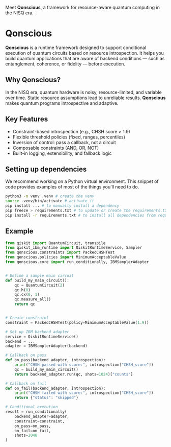 Meet **Qonscious**, a framework for resource-aware quantum computing in the NISQ era.

# Qonscious

**Qonscious** is a runtime framework designed to support conditional execution of quantum circuits based on resource introspection. It helps you build quantum applications that are aware of backend conditions — such as entanglement, coherence, or fidelity — before execution.

## Why Qonscious?

In the NISQ era, quantum hardware is noisy, resource-limited, and variable over time. Static resource assumptions lead to unreliable results. **Qonscious** makes quantum programs introspective and adaptive.

## Key Features

- Constraint-based introspection (e.g., CHSH score > 1.9)
- Flexible threshold policies (fixed, ranges, percentiles)
- Inversion of control: pass a callback, not a circuit
- Composable constraints (AND, OR, NOT)
- Built-in logging, extensibility, and fallback logic

## Setting up dependencies

We recommend working on a Python virtual environment.  This snippet of code provides examples of most of the things you'll need to do. 

```bash
python3 -m venv .venv # create the venv
source .venv/bin/activate # activate it
pip install ... # to manually install a dependency
pip freeze > requirements.txt # to update or create the requirements.txt file
pip install -r requirements.txt # to install all dependencies from requirements.txt
```

## Example

```python
from qiskit import QuantumCircuit, transpile
from qiskit_ibm_runtime import QiskitRuntimeService, Sampler
from qonscious.constraints import PackedCHSHTest
from qonscious.policies import MinimumAcceptableValue
from qonscious.core import run_conditionally, IBMSamplerAdapter


# Define a sample main circuit
def build_my_main_circuit():
    qc = QuantumCircuit(2)
    qc.h(0)
    qc.cx(0, 1)
    qc.measure_all()
    return qc


# Create constraint
constraint = PackedCHSHTest(policy=MinimumAcceptableValue(1.9))

# Set up IBM backend adapter
service = QiskitRuntimeService()
backend = ...
adapter = IBMSamplerAdapter(backend)

# Callback on pass
def on_pass(backend_adapter, introspection):
    print("CHSH passed with score:", introspection["CHSH_score"])
    qc = build_my_main_circuit()
    return backend_adapter.run(qc, shots=1024)["counts"]

# Callback on fail
def on_fail(backend_adapter, introspection):
    print("CHSH failed with score:", introspection["CHSH_score"])
    return {"status": "skipped"}

# Conditional execution
result = run_conditionally(
    backend_adapter=adapter,
    constraint=constraint,
    on_pass=on_pass,
    on_fail=on_fail,
    shots=2048
)

```
